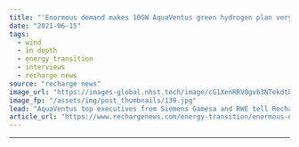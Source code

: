 ```yaml
---
title: "'Enormous demand makes 10GW AquaVentus green hydrogen plan very likely to get built'"
date: "2021-06-15"
tags: 
  - wind
  - in depth
  - energy transition
  - interviews
  - recharge news
source: "recharge news"
image_url: "https://images-global.nhst.tech/image/cG1XenRRV0gvb3NTekdtbFFXL1NMWkNBUFJybW1YR3hrL1dWWmxIT0FnTT0=/nhst/binary/0eea0349951efa7c2fe2645f01174d36"
image_fp: "/assets/img/post_thumbnails/139.jpg"
lead: "AquaVentus top executives from Siemens Gamesa and RWE tell Recharge there is no reason the vast German project should not deliver – if policymakers do their part"
article_url: "https://www.rechargenews.com/energy-transition/enormous-demand-makes-10gw-aquaventus-green-hydrogen-plan-very-likely-to-get-built/2-1-1024528"
---
```


---
